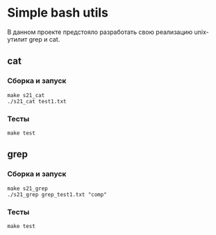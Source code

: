 # Simple bash utils
В данном проекте предстояло разработать свою реализацию unix-утилит grep и cat.

## cat
### Сборка и запуск
```
make s21_cat
./s21_cat test1.txt
```
### Тесты
```
make test
```
## grep
### Сборка и запуск
```
make s21_grep
./s21_grep grep_test1.txt "comp"
```
### Тесты
```
make test
```
